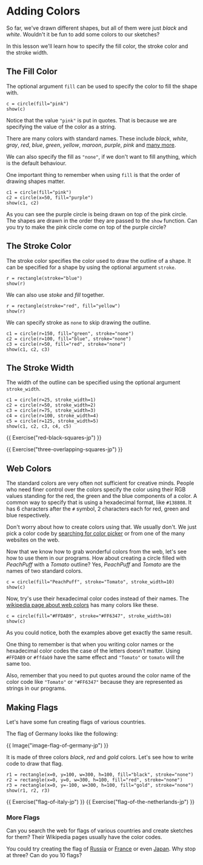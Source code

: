 # Adding Colors

So far, we've drawn different shapes, but all of them were just
_black_ and _white_. Wouldn't it be fun to add some colors to our sketches?

In this lesson we'll learn how to specify the fill color, the stroke color
and the stroke width.

## The Fill Color

The optional argument `fill` can be used to specify the color to fill
the shape with.

```{.joy .example}
c = circle(fill="pink")
show(c)
```

Notice that the value `"pink"` is put in quotes. That is because we are
specifying the value of the color as a string.

There are many colors with standard names. These include _black_, _white_,
_gray_, _red_, _blue_, _green_, _yellow_, _maroon_, _purple_, _pink_ and
[many more](https://en.wikipedia.org/wiki/Web_colors).

We can also specify the fill as `"none"`, if we don't want to fill
anything, which is the default behaviour.

One important thing to remember when using `fill` is that the order of
drawing shapes matter.

```{.joy .example}
c1 = circle(fill="pink")
c2 = circle(x=50, fill="purple")
show(c1, c2)
```

As you can see the purple circle is being drawn on top of the pink circle.
The shapes are drawn in the order they are passed to the `show` function.
Can you try to make the pink circle come on top of the purple circle?

## The Stroke Color

The stroke color specifies the color used to draw the outline of a shape.
It can be specified for a shape by using the optional argument `stroke`.

```{.joy .example}
r = rectangle(stroke="blue")
show(r)
```

We can also use _stoke_ and _fill_ together.

```{.joy .example}
r = rectangle(stroke="red", fill="yellow")
show(r)
```

We can specify stroke as `none` to skip drawing the outline.

```{.joy .example}
c1 = circle(r=150, fill="green", stroke="none")
c2 = circle(r=100, fill="blue", stroke="none")
c3 = circle(r=50, fill="red", stroke="none")
show(c1, c2, c3)
```

## The Stroke Width

The width of the outline can be specified using the optional argument
`stroke_width`.

```{.joy .example}
c1 = circle(r=25, stroke_width=1)
c2 = circle(r=50, stroke_width=2)
c3 = circle(r=75, stroke_width=3)
c4 = circle(r=100, stroke_width=4)
c5 = circle(r=125, stroke_width=5)
show(c1, c2, c3, c4, c5)
```

{{ Exercise("red-black-squares-jp") }}

{{ Exercise("three-overlapping-squares-jp") }}

## Web Colors

The standard colors are very often not sufficient for creative minds.
People who need finer control over the colors specify the color
using their RGB values standing for the red, the green and the blue
components of a color. A common way to specify that is using a
hexadecimal format, like `#138808`. It has 6 characters after the `#`
symbol, 2 characters each for red, green and blue respectively.

Don't worry about how to create colors using that. We usually don't. We
just pick a color code by [searching for color picker](https://duckduckgo.com/?q=color+picker)
or from one of the many websites on the web.

Now that we know how to grab wonderful colors from the web, let's see how to
use them in our programs. How about creating a circle filled with _PeachPuff_ with a
_Tomato_ outline? Yes, _PeachPuff_ and _Tomato_ are the names of two standard colors.

```{.joy .example}
c = circle(fill="PeachPuff", stroke="Tomato", stroke_width=10)
show(c)
```

Now, try's use their hexadecimal color codes instead of their names. The
[wikipedia page about web colors](https://en.wikipedia.org/wiki/Web_colors)
has many colors like these.

```{.joy .example}
c = circle(fill="#FFDAB9", stroke="#FF6347", stroke_width=10)
show(c)
```

As you could notice, both the examples above get exactly the same result.

One thing to remember is that when you writing color names or the hexadecimal color codes
the case of the letters doesn't matter. Using `#FFDAB9` or `#ffdab9` have
the same effect and `"Tomato"` or `tomato` will the same too.

Also, remember that you need to put quotes around the color name of the
color code like `"Tomato"` or `"#FF6347"` because they are represented as
strings in our programs.

## Making Flags

Let's have some fun creating flags of various countries.

The flag of Germany looks like the following:

{{ Image("image-flag-of-germany-jp") }}

It is made of three colors _black_, _red_ and _gold_ colors. Let's see how to write code
to draw that flag.

```{.joy .example}
r1 = rectangle(x=0, y=100, w=300, h=100, fill="black", stroke="none")
r2 = rectangle(x=0, y=0, w=300, h=100, fill="red", stroke="none")
r3 = rectangle(x=0, y=-100, w=300, h=100, fill="gold", stroke="none")
show(r1, r2, r3)
```


{{ Exercise("flag-of-italy-jp") }}
{{ Exercise("flag-of-the-netherlands-jp") }}

### More Flags

Can you search the web for flags of various countries and create sketches
for them? Their Wikipedia pages usually have the color codes.

You could try creating the flag of [Russia][] or [France][] or even [Japan][]. Why stop at three? Can do you 10 flags?

[Russia]: https://en.wikipedia.org/wiki/Flag_of_Russia
[France]: https://en.wikipedia.org/wiki/Flag_of_France
[Japan]: https://en.wikipedia.org/wiki/Flag_of_Japan
